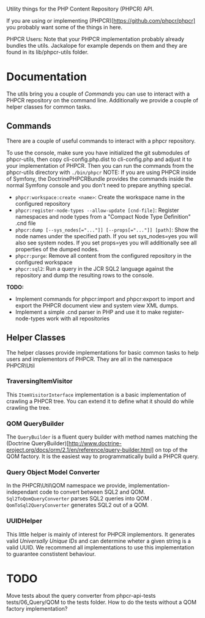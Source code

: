 Utility things for the PHP Content Repository (PHPCR) API.

If you are using or implementing (PHPCR)[https://github.com/phpcr/phpcr] you
probably want some of the things in here.

PHPCR Users: Note that your PHPCR implementation probably already bundles the
utils. Jackalope for example depends on them and they are found in its
lib/phpcr-utils folder.


# Documentation

The utils bring you a couple of *Commands* you can use to interact with a PHPCR
repository on the command line. Additionally we provide a couple of helper
classes for common tasks.

## Commands

There are a couple of useful commands to interact with a phpcr repository.

To use the console, make sure you have initialized the git submodules of
phpcr-utils, then copy cli-config.php.dist to cli-config.php and adjust it
to your implementation of PHPCR. Then you can run the commands from the
phpcr-utils directory with ``./bin/phpcr``
NOTE: If you are using PHPCR inside of Symfony, the DoctrinePHPCRBundle
provides the commands inside the normal Symfony console and you don't need to
prepare anything special.

* ``phpcr:workspace:create <name>``: Create the workspace name in the configured repository
* ``phpcr:register-node-types --allow-update [cnd-file]``: Register namespaces and node types from a "Compact Node Type Definition" .cnd file
* ``phpcr:dump [--sys_nodes[="..."]] [--props[="..."]] [path]``: Show the node names
     under the specified path. If you set sys_nodes=yes you will also see system nodes.
     If you set props=yes you will additionally see all properties of the dumped nodes.
* ``phpcr:purge``: Remove all content from the configured repository in the
     configured workspace
* ``phpcr:sql2``: Run a query in the JCR SQL2 language against the repository and dump
     the resulting rows to the console.

**TODO:**

* Implement commands for phpcr:import and phpcr:export to import and export the
    PHPCR document view and system view XML dumps.
* Implement a simple .cnd parser in PHP and use it to make register-node-types
    work with all repositories


## Helper Classes

The helper classes provide implementations for basic common tasks to help users
and implementors of PHPCR. They are all in the namespace PHPCR\Util


### TraversingItemVisitor

This ``ItemVisitorInterface`` implementation is a basic implementation of crawling
a PHPCR tree. You can extend it to define what it should do while crawling the
tree.


### QOM QueryBuilder

The ``QueryBuilder`` is a fluent query builder with method names matching the
(Doctrine QueryBuilder)[http://www.doctrine-project.org/docs/orm/2.1/en/reference/query-builder.html]
on top of the QOM factory. It is the easiest way to programmatically build a
PHPCR query.


### Query Object Model Converter

In the PHPCR\Util\QOM namespace we provide, implementation-independant code to
convert between SQL2 and QOM. ``Sql2ToQomQueryConverter`` parses SQL2 queries
into QOM . ``QomToSql2QueryConverter`` generates SQL2 out of a QOM.


### UUIDHelper

This little helper is mainly of interest for PHPCR implementors. It generates
valid *Universally Unique IDs* and can determine wheter a given string is a
valid UUID.
We recommend all implementations to use this implementation to guarantee
constistent behaviour.


# TODO

Move tests about the query converter from phpcr-api-tests tests/06_Query/QOM to
the tests folder. How to do the tests without a QOM factory implementation?
